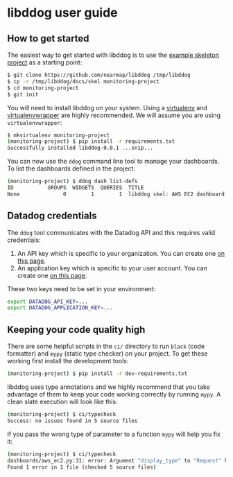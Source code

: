 # libddog user guide



## How to get started

The easiest way to get started with libddog is to use the [example skeleton project](skel) as a starting point:

```bash
$ git clone https://github.com/nearmap/libddog /tmp/libddog
$ cp -r /tmp/libddog/docs/skel monitoring-project
$ cd monitoring-project
$ git init
```

You will need to install libddog on your system. Using a [virtualenv](https://virtualenv.pypa.io/en/latest/) and [virtualenvwrapper](https://virtualenvwrapper.readthedocs.io/en/latest/) are highly recommended. We will assume you are using `virtualenvwrapper`:

```bash
$ mkvirtualenv monitoring-project
(monitoring-project) $ pip install -r requirements.txt 
Successfully installed libddog-0.0.1 ...snip...
```

You can now use the `ddog` command line tool to manage your dashboards. To list the dashboards defined in the project:

```bash
(monitoring-project) $ ddog dash list-defs
ID           GROUPS  WIDGETS  QUERIES  TITLE
None              0        1        1  libddog skel: AWS EC2 dashboard
```



## Datadog credentials

The `ddog` tool communicates with the Datadog API and this requires valid credentials:
1) An API key which is specific to your organization. You can create one [on this page](https://app.datadoghq.com/account/settings#api).
2) An application key which is specific to your user account. You can create one [on this page](https://app.datadoghq.com/access/application-keys).

These two keys need to be set in your environment:

```bash
export DATADOG_API_KEY=...
export DATADOG_APPLICATION_KEY=...
```



## Keeping your code quality high

There are some helpful scripts in the `ci/` directory to run `black` (code formatter) and `mypy` (static type checker) on your project. To get these working first install the development tools:

```bash
(monitoring-project) $ pip install -r dev-requirements.txt 
```

libddog uses type annotations and we highly recommend that you take advantage of them to keep your code working correctly by running `mypy`. A clean slate execution will look like this:

```bash
(monitoring-project) $ ci/typecheck 
Success: no issues found in 5 source files
```

If you pass the wrong type of parameter to a function `mypy` will help you fix it:

```bash
(monitoring-project) $ ci/typecheck 
dashboards/aws_ec2.py:31: error: Argument "display_type" to "Request" has incompatible type "LineWidth"; expected "DisplayType"
Found 1 error in 1 file (checked 5 source files)
```